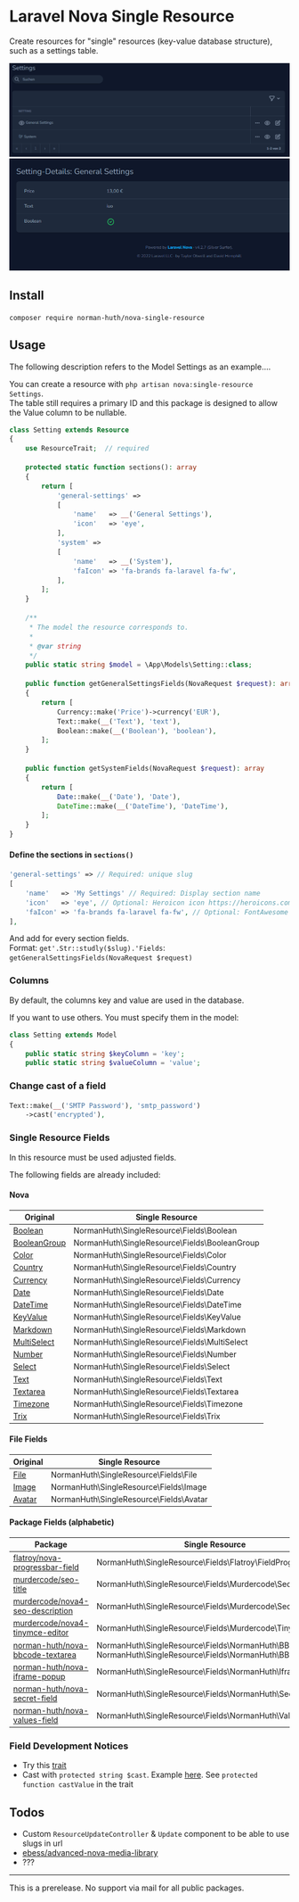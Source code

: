 # Laravel Nova Single Resource

Create resources for "single" resources (key-value database structure), such as a settings table.

![index](https://raw.githubusercontent.com/Muetze42/asset-repo/main/nova-single-resource/images/index.png)
![detail](https://raw.githubusercontent.com/Muetze42/asset-repo/main/nova-single-resource/images/detail.png)

## Install

`composer require norman-huth/nova-single-resource`

## Usage

The following description refers to the Model Settings as an example....

You can create a resource with `php artisan nova:single-resource Settings`.  
The table still requires a primary ID and this package is designed to allow the Value column to be nullable.

```php
class Setting extends Resource
{
    use ResourceTrait;  // required

    protected static function sections(): array
    {
        return [
            'general-settings' => 
            [
                'name'   => __('General Settings'),
                'icon'   => 'eye',
            ],
            'system' => 
            [
                'name'   => __('System'),
                'faIcon' => 'fa-brands fa-laravel fa-fw',
            ],
        ];
    }

    /**
     * The model the resource corresponds to.
     *
     * @var string
     */
    public static string $model = \App\Models\Setting::class;

    public function getGeneralSettingsFields(NovaRequest $request): array
    {
        return [
            Currency::make('Price')->currency('EUR'),
            Text::make(__('Text'), 'text'),
            Boolean::make(__('Boolean'), 'boolean'),
        ];
    }

    public function getSystemFields(NovaRequest $request): array
    {
        return [
            Date::make(__('Date'), 'Date'),
            DateTime::make(__('DateTime'), 'DateTime'),
        ];
    }
}
```

#### Define the sections in `sections()`

```php
'general-settings' => // Required: unique slug
[
    'name'   => 'My Settings' // Required: Display section name
    'icon'   => 'eye', // Optional: Heroicon icon https://heroicons.com/
    'faIcon' => 'fa-brands fa-laravel fa-fw', // Optional: FontAwesome Icon (not included!) https://fontawesome.com/
],
```

And add for every section fields.  
Format: `get'.Str::studly($slug).'Fields`: `getGeneralSettingsFields(NovaRequest $request)`

### Columns

By default, the columns key and value are used in the database.

If you want to use others. You must specify them in the model:

```php
class Setting extends Model
{
    public static string $keyColumn = 'key';
    public static string $valueColumn = 'value';
```

### Change cast of a field

```php
Text::make(__('SMTP Password'), 'smtp_password')
    ->cast('encrypted'),
```

### Single Resource Fields

In this resource must be used adjusted fields.

The following fields are already included:

#### Nova

| Original                                                                                   | Single Resource                               |
|--------------------------------------------------------------------------------------------|-----------------------------------------------|
| [Boolean](https://nova.laravel.com/docs/4.0/resources/fields.html#boolean-field)           | NormanHuth\SingleResource\Fields\Boolean      |
| [BooleanGroup](https://nova.laravel.com/docs/4.0/resources/fields.html#booleangroup-field) | NormanHuth\SingleResource\Fields\BooleanGroup |
| [Color](https://nova.laravel.com/docs/4.0/resources/fields.html#color-field)               | NormanHuth\SingleResource\Fields\Color        |
| [Country](https://nova.laravel.com/docs/4.0/resources/fields.html#country-field)           | NormanHuth\SingleResource\Fields\Country      |
| [Currency](https://nova.laravel.com/docs/4.0/resources/fields.html#currency-field)         | NormanHuth\SingleResource\Fields\Currency     |
| [Date](https://nova.laravel.com/docs/4.0/resources/fields.html#date-field)                 | NormanHuth\SingleResource\Fields\Date         |
| [DateTime](https://nova.laravel.com/docs/4.0/resources/fields.html#datetime-field)         | NormanHuth\SingleResource\Fields\DateTime     |
| [KeyValue](https://nova.laravel.com/docs/4.0/resources/fields.html#keyvalue-field)         | NormanHuth\SingleResource\Fields\KeyValue     |
| [Markdown](https://nova.laravel.com/docs/4.0/resources/fields.html#markdown-field)         | NormanHuth\SingleResource\Fields\Markdown     |
| [MultiSelect](https://nova.laravel.com/docs/4.0/resources/fields.html#multiselect-field)   | NormanHuth\SingleResource\Fields\MultiSelect  |
| [Number](https://nova.laravel.com/docs/4.0/resources/fields.html#number-field)             | NormanHuth\SingleResource\Fields\Number       |
| [Select](https://nova.laravel.com/docs/4.0/resources/fields.html#select-field)             | NormanHuth\SingleResource\Fields\Select       |
| [Text](https://nova.laravel.com/docs/4.0/resources/fields.html#text-field)                 | NormanHuth\SingleResource\Fields\Text         |
| [Textarea](https://nova.laravel.com/docs/4.0/resources/fields.html#textarea-field)         | NormanHuth\SingleResource\Fields\Textarea     |
| [Timezone](https://nova.laravel.com/docs/4.0/resources/fields.html#timezone-field)         | NormanHuth\SingleResource\Fields\Timezone     |
| [Trix](https://nova.laravel.com/docs/4.0/resources/fields.html#trix-field)                 | NormanHuth\SingleResource\Fields\Trix         |

#### File Fields

| Original                                                                          | Single Resource                         |
|-----------------------------------------------------------------------------------|-----------------------------------------|
| [File](https://nova.laravel.com/docs/4.0/resources/fields.html#boolean-field)     | NormanHuth\SingleResource\Fields\File   |
| [Image](https://nova.laravel.com/docs/4.0/resources/file-fields.html#images)      | NormanHuth\SingleResource\Fields\Image  |
| [Avatar](https://nova.laravel.com/docs/4.0/resources/file-fields.html#avatars)    | NormanHuth\SingleResource\Fields\Avatar |

#### Package Fields (alphabetic)

| Package                                                                                    | Single Resource                                                                                      |
|--------------------------------------------------------------------------------------------|------------------------------------------------------------------------------------------------------|
| [flatroy/nova-progressbar-field](https://github.com/Flatroy/nova-progressbar-field)        | NormanHuth\SingleResource\Fields\Flatroy\FieldProgressbar                                            |
| [murdercode/seo-title](https://github.com/murdercode/Nova4-SeoTitle)                       | NormanHuth\SingleResource\Fields\Murdercode\SeoTitle                                                 |
| [murdercode/nova4-seo-description](https://github.com/murdercode/Nova4-SeoTitle)           | NormanHuth\SingleResource\Fields\Murdercode\SeoDescription                                           |
| [murdercode/nova4-tinymce-editor](https://github.com/murdercode/Nova4-TinymceEditor)       | NormanHuth\SingleResource\Fields\Murdercode\TinymceEditor                                            |
| [norman-huth/nova-bbcode-textarea](https://github.com/Muetze42/nova-bbcode-textarea)       | NormanHuth\SingleResource\Fields\NormanHuth\BBCode<br>NormanHuth\SingleResource\Fields\NormanHuth\BB |
| [norman-huth/nova-iframe-popup](https://github.com/Muetze42/norman-huth/nova-iframe-popup) | NormanHuth\SingleResource\Fields\NormanHuth\IframePopup                                              |
| [norman-huth/nova-secret-field](https://github.com/Muetze42/norman-huth/nova-secret-field) | NormanHuth\SingleResource\Fields\NormanHuth\SecretField                                              |
| [norman-huth/nova-values-field](https://github.com/Muetze42/nova-values-field)             | NormanHuth\SingleResource\Fields\NormanHuth\Values                                                   |

### Field Development Notices

* Try this [trait](src/Traits/FieldTrait.php)
* Cast with `protected string $cast`. Example [here](src/Fields/Boolean.php). See `protected function castValue` in the trait

## Todos

* Custom `ResourceUpdateController` & `Update` component to be able to use slugs in url
* [ebess/advanced-nova-media-library](https://github.com/ebess/advanced-nova-media-library)
* ???

---

This is a prerelease. No support via mail for all public packages.
